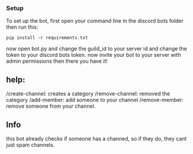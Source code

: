 ### Setup

To set up the bot, first open your command line in the discord bots folder then run this:
```
pip install -r requirements.txt
```
now open bot.py and change the guild_id to your server id and change the token to your discord bots token. now invite your bot to your server with admin permissions then there you have it!
## help:

/create-channel: creates a category /remove-channel: removed the category /add-member: add someone to your channel /remove-member: remove someone from your channel.
## Info

this bot already checks if someone has a channed, so if they do, they cant just spam channels.
